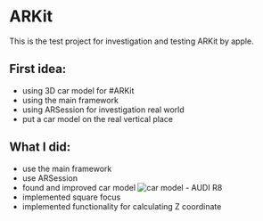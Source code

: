 # ARKit
This is the test project for investigation and testing ARKit by apple.

## First idea:
- using 3D car model for #ARKit
- using the main framework 
- using ARSession for investigation real world
- put a car model on the real vertical place

## What I did:
- use the main framework
- use ARSession
- found and improved car model
![car model - AUDI R8](ARKit/carModel.png)
- implemented square focus
- implemented functionality for calculating Z coordinate
